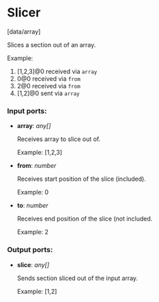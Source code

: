 # Slicer

[data/array]

Slices a section out of an array.

Example: 
1. [1,2,3]@0 received via `array`
2. 0@0 received via `from`
3. 2@0 received via `from`
4. [1,2]@0 sent via `array`

### Input ports:

* __array__: _any[]_

    Receives array to slice out of.
    
    Example:
    [1,2,3]



* __from__: _number_

    Receives start position of the slice (included).
    
    Example:
    0



* __to__: _number_

    Receives end position of the slice (not included.
    
    Example:
    2



### Output ports:

* __slice__: _any[]_

    Sends section sliced out of the input array.
    
    Example:
    [1,2]



